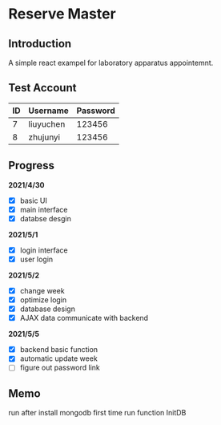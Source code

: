 <!--
 * @Author: Liu Yuchen
 * @Date: 2021-04-30 15:05:41
 * @LastEditors: Liu Yuchen
 * @LastEditTime: 2021-05-05 08:45:25
 * @Description: 
 * @FilePath: /reserve_master/README.md
 * @GitHub: https://github.com/liuyuchen777
-->
# Reserve Master

## Introduction

A simple react exampel for laboratory apparatus appointemnt.

## Test Account

ID | Username | Password
--- | --- | ---
7 | liuyuchen | 123456
8 | zhujunyi | 123456

## Progress

**2021/4/30** 
- [x] basic UI
- [x] main interface
- [x] databse desgin

**2021/5/1**
- [x] login interface
- [x] user login

**2021/5/2**
- [x] change week
- [x] optimize login 
- [x] database design
- [x] AJAX data communicate with backend

**2021/5/5**
- [x] backend basic function
- [x] automatic update week
- [ ] figure out password link

## Memo

run after install mongodb
first time run function InitDB